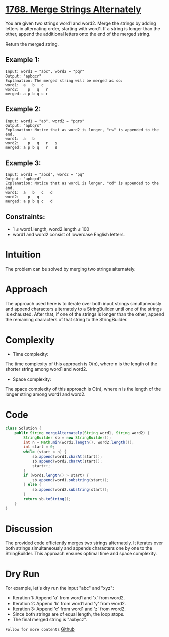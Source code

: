 # [1768. Merge Strings Alternately](https://leetcode.com/problems/merge-strings-alternately/solutions/5136798/easy-solution-with-explanation-100-runtime-o-n/)

You are given two strings word1 and word2. Merge the strings by adding letters in alternating order,
starting with word1. If a string is longer than the other, append the additional letters onto the end 
of the merged string.

Return the merged string.

## Example 1:
```
Input: word1 = "abc", word2 = "pqr"
Output: "apbqcr"
Explanation: The merged string will be merged as so:
word1:  a   b   c
word2:    p   q   r
merged: a p b q c r
```

## Example 2:
```
Input: word1 = "ab", word2 = "pqrs"
Output: "apbqrs"
Explanation: Notice that as word2 is longer, "rs" is appended to the end.
word1:  a   b 
word2:    p   q   r   s
merged: a p b q   r   s
```

## Example 3:
```
Input: word1 = "abcd", word2 = "pq"
Output: "apbqcd"
Explanation: Notice that as word1 is longer, "cd" is appended to the end.
word1:  a   b   c   d
word2:    p   q 
merged: a p b q c   d
```
## Constraints:
- 1 ≤ word1.length, word2.length ≤ 100
- word1 and word2 consist of lowercase English letters.



# Intuition
The problem can be solved by merging two strings alternately.

# Approach

The approach used here is to iterate over both input strings simultaneously and append 
characters alternately to a StringBuilder until one of the strings is exhausted. After 
that, if one of the strings is longer than the other, append the remaining characters of
that string to the StringBuilder.

# Complexity
- Time complexity:

The time complexity of this approach is O(n), where n is the length of the shorter string among 
word1 and word2.

- Space complexity:

The space complexity of this approach is O(n), where n is the length of the longer string among 
word1 and word2.

# Code
```java
class Solution {
    public String mergeAlternately(String word1, String word2) {
        StringBuilder sb = new StringBuilder();
        int n = Math.min(word1.length(), word2.length());
        int start = 0;
        while (start < n) {
            sb.append(word1.charAt(start));
            sb.append(word2.charAt(start));
            start++;
        }
        if (word1.length() > start) {
            sb.append(word1.substring(start));
        } else {
            sb.append(word2.substring(start));
        }
        return sb.toString();
    }
}
```

# Discussion
The provided code efficiently merges two strings alternately. It iterates over both strings 
simultaneously and appends characters one by one to the StringBuilder. This approach ensures
optimal time and space complexity.

# Dry Run

For example, let's dry run the input "abc" and "xyz":

- Iteration 1: Append 'a' from word1 and 'x' from word2.
- Iteration 2: Append 'b' from word1 and 'y' from word2.
- Iteration 3: Append 'c' from word1 and 'z' from word2.
- Since both strings are of equal length, the loop stops.
- The final merged string is "axbycz".

` Follow for more contents ` [Github ](https://github.com/subhadip-hazra)
